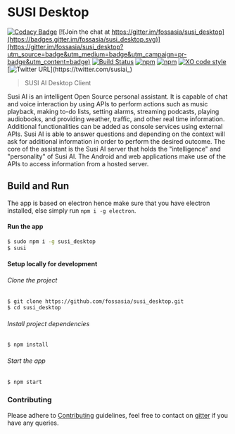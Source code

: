 # SUSI Desktop

[![Codacy Badge](https://api.codacy.com/project/badge/Grade/e37a7797d5a74af38b009f991d8352f4)](https://www.codacy.com/app/BrainBuzzer/susi_desktop?utm_source=github.com&utm_medium=referral&utm_content=fossasia/susi_desktop&utm_campaign=badger)
[![Join the chat at https://gitter.im/fossasia/susi_desktop](https://badges.gitter.im/fossasia/susi_desktop.svg)](https://gitter.im/fossasia/susi_desktop?utm_source=badge&utm_medium=badge&utm_campaign=pr-badge&utm_content=badge) [![Build Status](https://travis-ci.org/fossasia/susi_desktop.svg?branch=master)](https://travis-ci.org/fossasia/susi_desktop) [![npm](https://img.shields.io/npm/dt/susi_desktop.svg)](https://www.npmjs.com/package/susi_desktop) [![npm](https://img.shields.io/npm/v/susi_desktop.svg)](https://www.npmjs.com/package/susi_desktop) [![XO code style](https://img.shields.io/badge/code_style-XO-5ed9c7.svg)](https://github.com/sindresorhus/xo)
[![Twitter URL](https://img.shields.io/twitter/url/https/twitter.com/fold_left.svg?style=social&label=Follow%20%40susiai_)](https://twitter.com/susiai_)

> SUSI AI Desktop Client

Susi AI is an intelligent Open Source personal assistant. It is capable of chat and voice interaction by using APIs to perform actions such as music playback, making to-do lists, setting alarms, streaming podcasts, playing audiobooks, and providing weather, traffic, and other real time information. Additional functionalities can be added as console services using external APIs. Susi AI is able to answer questions and depending on the context will ask for additional information in order to perform the desired outcome. The core of the assistant is the Susi AI server that holds the "intelligence" and "personality" of Susi AI. The Android and web applications make use of the APIs to access information from a hosted server.


## Build and Run

The app is based on electron hence make sure that you have electron installed, else simply run `npm i -g electron`.

#### Run the app
```sh
$ sudo npm i -g susi_desktop
$ susi
```

#### Setup locally for development

###### Clone the project
```sh
$ git clone https://github.com/fossasia/susi_desktop.git
$ cd susi_desktop
```

###### Install project dependencies
```sh
$ npm install
```

###### Start the app
```sh
$ npm start
```

### Contributing

Please adhere to [Contributing](https://github.com/fossasia/susi_desktop/blob/master/CONTRIBUTING.md) guidelines, feel free to contact on [gitter](https://gitter.im/fossasia/susi_desktop) if you have any queries.
